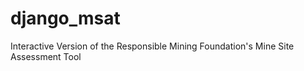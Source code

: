 # django_msat
Interactive Version of the Responsible Mining Foundation's Mine Site Assessment Tool

